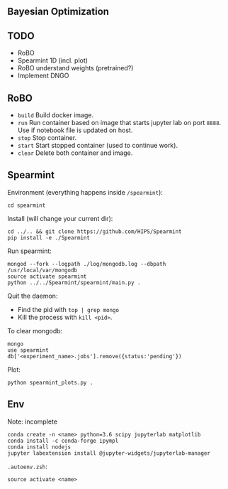 ## Bayesian Optimization

## TODO

- RoBO
- Spearmint 1D (incl. plot)
- RoBO understand weights (pretrained?)
- Implement DNGO


## RoBO

- `build` Build docker image.
- `run`   Run container based on image that starts jupyter lab on port `8888`.
          Use if notebook file is updated on host.
- `stop`  Stop container.
- `start` Start stopped container (used to continue work).
- `clear` Delete both container and image.

## Spearmint

Environment (everything happens inside `/spearmint`):

```
cd spearmint
```

Install (will change your current dir):

```
cd ../.. && git clone https://github.com/HIPS/Spearmint
pip install -e ./Spearmint
```

Run spearmint:

```
mongod --fork --logpath ./log/mongodb.log --dbpath /usr/local/var/mongodb
source activate spearmint
python ../../Spearmint/spearmint/main.py .
```

Quit the daemon:

* Find the pid with `top | grep mongo`
* Kill the process with `kill <pid>`.

To clear mongodb:

```
mongo
use spearmint
db['<experiment_name>.jobs'].remove({status:'pending'})
```

Plot:

```
python spearmint_plots.py .
```


## Env

Note: incomplete

```
conda create -n <name> python=3.6 scipy jupyterlab matplotlib
conda install -c conda-forge ipympl
conda install nodejs
jupyter labextension install @jupyter-widgets/jupyterlab-manager
```

`.autoenv.zsh`:

```
source activate <name>
```
